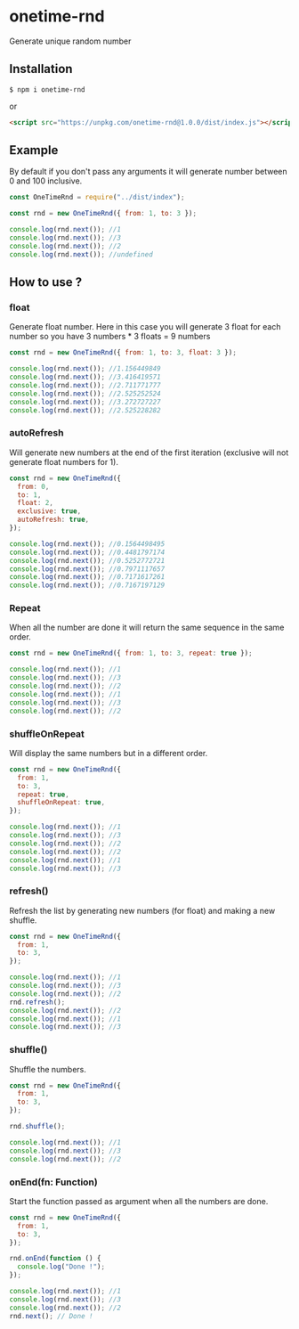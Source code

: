 # onetime-rnd

Generate unique random number

## Installation

```
$ npm i onetime-rnd
```

or

```html
<script src="https://unpkg.com/onetime-rnd@1.0.0/dist/index.js"></script>
```

## Example

By default if you don't pass any arguments it will generate number between 0 and 100 inclusive.

```js
const OneTimeRnd = require("../dist/index");

const rnd = new OneTimeRnd({ from: 1, to: 3 });

console.log(rnd.next()); //1
console.log(rnd.next()); //3
console.log(rnd.next()); //2
console.log(rnd.next()); //undefined
```

## How to use ?

### float

Generate float number. Here in this case you will generate 3 float for each number so you have 3 numbers \* 3 floats = 9 numbers

```js
const rnd = new OneTimeRnd({ from: 1, to: 3, float: 3 });

console.log(rnd.next()); //1.156449849
console.log(rnd.next()); //3.416419571
console.log(rnd.next()); //2.711771777
console.log(rnd.next()); //2.525252524
console.log(rnd.next()); //3.272727227
console.log(rnd.next()); //2.525228282
```

### autoRefresh

Will generate new numbers at the end of the first iteration (exclusive will not generate float numbers for 1).

```js
const rnd = new OneTimeRnd({
  from: 0,
  to: 1,
  float: 2,
  exclusive: true,
  autoRefresh: true,
});

console.log(rnd.next()); //0.1564498495
console.log(rnd.next()); //0.4481797174
console.log(rnd.next()); //0.5252772721
console.log(rnd.next()); //0.7971117657
console.log(rnd.next()); //0.7171617261
console.log(rnd.next()); //0.7167197129
```

### Repeat

When all the number are done it will return the same sequence in the same order.

```js
const rnd = new OneTimeRnd({ from: 1, to: 3, repeat: true });

console.log(rnd.next()); //1
console.log(rnd.next()); //3
console.log(rnd.next()); //2
console.log(rnd.next()); //1
console.log(rnd.next()); //3
console.log(rnd.next()); //2
```

### shuffleOnRepeat

Will display the same numbers but in a different order.

```js
const rnd = new OneTimeRnd({
  from: 1,
  to: 3,
  repeat: true,
  shuffleOnRepeat: true,
});

console.log(rnd.next()); //1
console.log(rnd.next()); //3
console.log(rnd.next()); //2
console.log(rnd.next()); //2
console.log(rnd.next()); //1
console.log(rnd.next()); //3
```

### refresh()

Refresh the list by generating new numbers (for float) and making a new shuffle.

```js
const rnd = new OneTimeRnd({
  from: 1,
  to: 3,
});

console.log(rnd.next()); //1
console.log(rnd.next()); //3
console.log(rnd.next()); //2
rnd.refresh();
console.log(rnd.next()); //2
console.log(rnd.next()); //1
console.log(rnd.next()); //3
```

### shuffle()

Shuffle the numbers.

```js
const rnd = new OneTimeRnd({
  from: 1,
  to: 3,
});

rnd.shuffle();

console.log(rnd.next()); //1
console.log(rnd.next()); //3
console.log(rnd.next()); //2
```

### onEnd(fn: Function)

Start the function passed as argument when all the numbers are done.

```js
const rnd = new OneTimeRnd({
  from: 1,
  to: 3,
});

rnd.onEnd(function () {
  console.log("Done !");
});

console.log(rnd.next()); //1
console.log(rnd.next()); //3
console.log(rnd.next()); //2
rnd.next(); // Done !
```
